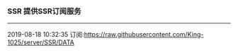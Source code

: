 ### SSR 提供SSR订阅服务
---
2019-08-18 10:32:35 订阅:https://raw.githubusercontent.com/King-1025/server/SSR/DATA
